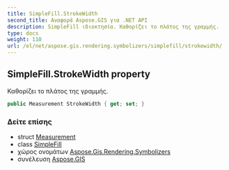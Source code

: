 ```yaml
---
title: SimpleFill.StrokeWidth
second_title: Αναφορά Aspose.GIS για .NET API
description: SimpleFill ιδιοκτησία. Καθορίζει το πλάτος της γραμμής.
type: docs
weight: 110
url: /el/net/aspose.gis.rendering.symbolizers/simplefill/strokewidth/
---
```

## SimpleFill.StrokeWidth property

Καθορίζει το πλάτος της γραμμής.

```csharp
public Measurement StrokeWidth { get; set; }
```

### Δείτε επίσης

* struct [Measurement](../../../aspose.gis.rendering/measurement/)
* class [SimpleFill](../)
* χώρος ονομάτων [Aspose.Gis.Rendering.Symbolizers](../../simplefill/)
* συνέλευση [Aspose.GIS](../../../)


